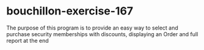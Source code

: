 # bouchillon-exercise-167
The purpose of this program is to provide an easy way to select and purchase security memberships with discounts, displaying an Order and full report at the end
